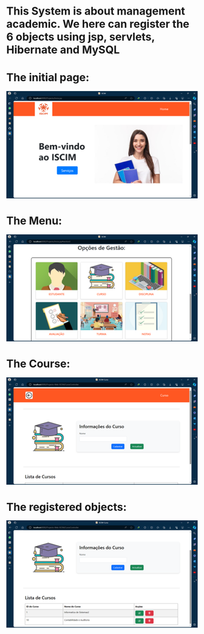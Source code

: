 <h1>This System is about management academic. We here can register the 6 objects using jsp, servlets, Hibernate and MySQL</h1>

<div>
<h1>The initial page:</h1> 
</div>

![Imagem inicial](inicial.png)

<div>
<h1>The Menu:</h1> 
</div>

![Imagem menu](menu.png)

<div>
<h1>The Course:</h1> 
</div>

![Imagem curso](curso.png)

<div>
<h1>The registered objects:</h1> 
</div>

![Imagem curso](curso-db.png)
